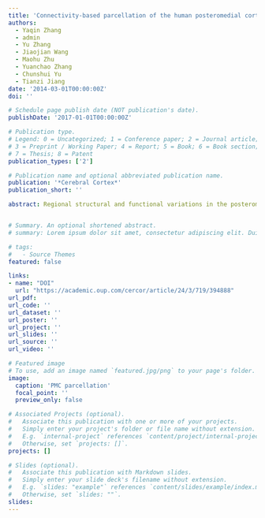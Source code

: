 ```yaml
---
title: 'Connectivity-based parcellation of the human posteromedial cortex'
authors:
  - Yaqin Zhang
  - admin
  - Yu Zhang
  - Jiaojian Wang
  - Maohu Zhu
  - Yuanchao Zhang
  - Chunshui Yu
  - Tianzi Jiang
date: '2014-03-01T00:00:00Z'
doi: ''

# Schedule page publish date (NOT publication's date).
publishDate: '2017-01-01T00:00:00Z'

# Publication type.
# Legend: 0 = Uncategorized; 1 = Conference paper; 2 = Journal article;
# 3 = Preprint / Working Paper; 4 = Report; 5 = Book; 6 = Book section;
# 7 = Thesis; 8 = Patent
publication_types: ['2']

# Publication name and optional abbreviated publication name.
publication: '*Cerebral Cortex*'
publication_short: ''

abstract: Regional structural and functional variations in the posteromedial cortex (PMC) have been found in both animals and humans, strongly suggesting the presence of subdivisions. However, there is no consensus on how to subdivide the human PMC. Here, we investigated the anatomical parcellation scheme and the connectivity pattern of each subdivision of the human PMC using diffusion tensor imaging data from 2 independent groups of volunteers. The parcellation analyses of the 2 datasets consistently demonstrated that the human PMC can be parcellated into 5 subregions. The dorsal portion of the PMC was subdivided into anterior, central, and posterior subregions, which participate in sensorimotor, associative, and visual functions. The ventral PMC contained a transitional region in the dorsal portion and a ventral subregion that is the core of the default mode network. The parcellation results for the human PMC and its anatomical connectivity patterns were further supported by evidence from the macaque PMC. Furthermore, functional connectivity analysis revealed that each subregion exhibited a specific pattern similar to that of its anatomical connectivity. The proposed parcellation scheme may facilitate the study of the human PMC at a subtler level and improve our understanding of its functions.


# Summary. An optional shortened abstract.
# summary: Lorem ipsum dolor sit amet, consectetur adipiscing elit. Duis posuere tellus ac convallis placerat. Proin tincidunt magna sed ex sollicitudin condimentum.

# tags:
#   - Source Themes
featured: false

links:
- name: "DOI"
  url: "https://academic.oup.com/cercor/article/24/3/719/394888"
url_pdf: 
url_code: ''
url_dataset: ''
url_poster: ''
url_project: ''
url_slides: ''
url_source: ''
url_video: ''

# Featured image
# To use, add an image named `featured.jpg/png` to your page's folder.
image:
  caption: 'PMC parcellation'
  focal_point: ''
  preview_only: false

# Associated Projects (optional).
#   Associate this publication with one or more of your projects.
#   Simply enter your project's folder or file name without extension.
#   E.g. `internal-project` references `content/project/internal-project/index.md`.
#   Otherwise, set `projects: []`.
projects: []

# Slides (optional).
#   Associate this publication with Markdown slides.
#   Simply enter your slide deck's filename without extension.
#   E.g. `slides: "example"` references `content/slides/example/index.md`.
#   Otherwise, set `slides: ""`.
slides:
---
```

